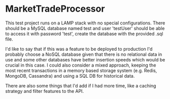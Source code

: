 # MarketTradeProcessor
This test project runs on a LAMP stack with no special configurations.
There should be a MySQL database named test and user 'testUser' should be able to access it with password 'test', create the database with the provided .sql file.

I'd like to say that if this was a feature to be deployed to production I'd probably choose a NoSQL database given that there is no relational data in use and some other databases have better insertion speeds which would be crucial in this case. I could also consider a mixed approach, keeping the most recent transactions in a memory based storage system (e.g. Redis, MongoDB, Cassandra) and using a SQL DB for historical data.

There are also some things that I'd add if I had more time, like a caching strategy and filter features to the API.

